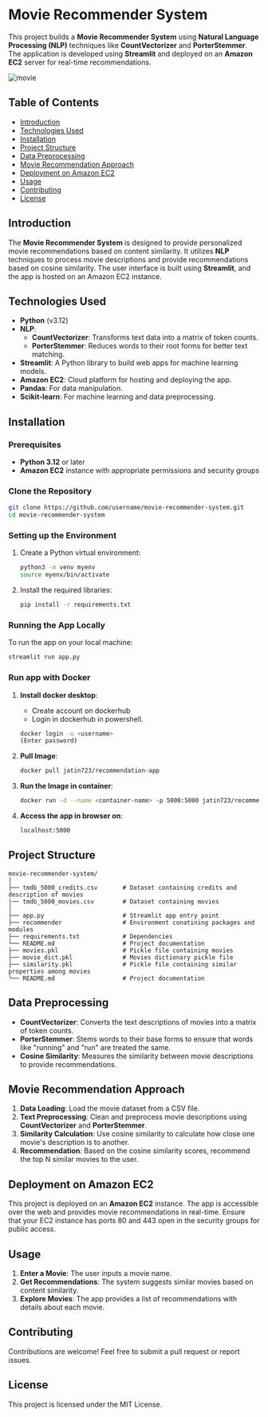 
# Movie Recommender System

This project builds a **Movie Recommender System** using **Natural Language Processing (NLP)** techniques like **CountVectorizer** and **PorterStemmer**. The application is developed using **Streamlit** and deployed on an **Amazon EC2** server for real-time recommendations.


![movie](https://github.com/user-attachments/assets/e51faf13-6de5-47a6-bb1a-a5ca56cb2e05)

## Table of Contents

- [Introduction](#introduction)
- [Technologies Used](#technologies-used)
- [Installation](#installation)
- [Project Structure](#project-structure)
- [Data Preprocessing](#data-preprocessing)
- [Movie Recommendation Approach](#movie-recommendation-approach)
- [Deployment on Amazon EC2](#deployment-on-amazon-ec2)
- [Usage](#usage)
- [Contributing](#contributing)
- [License](#license)

## Introduction

The **Movie Recommender System** is designed to provide personalized movie recommendations based on content similarity. It utilizes **NLP** techniques to process movie descriptions and provide recommendations based on cosine similarity. The user interface is built using **Streamlit**, and the app is hosted on an Amazon EC2 instance.

## Technologies Used

- **Python** (v3.12)
- **NLP**: 
  - **CountVectorizer**: Transforms text data into a matrix of token counts.
  - **PorterStemmer**: Reduces words to their root forms for better text matching.
- **Streamlit**: A Python library to build web apps for machine learning models.
- **Amazon EC2**: Cloud platform for hosting and deploying the app.
- **Pandas**: For data manipulation.
- **Scikit-learn**: For machine learning and data preprocessing.

## Installation

### Prerequisites

- **Python 3.12** or later
- **Amazon EC2** instance with appropriate permissions and security groups

### Clone the Repository

```bash
git clone https://github.com/username/movie-recommender-system.git
cd movie-recommender-system
```

### Setting up the Environment

1. Create a Python virtual environment:
   ```bash
   python3 -m venv myenv
   source myenv/bin/activate
   ```

2. Install the required libraries:
   ```bash
   pip install -r requirements.txt
   ```

### Running the App Locally

To run the app on your local machine:

```bash
streamlit run app.py
```

### Run app with Docker 

1. **Install docker desktop**:
   - Create account on dockerhub
   - Login in dockerhub in powershell.
   ```bash 
   docker login -u <username>
   (Enter password)
   ```


2. **Pull Image**:
   ```bash
   docker pull jatin723/recommendation-app
   ```

3. **Run the Image in container**:
   ```bash
   docker run -d --name <container-name> -p 5000:5000 jatin723/recommendation-app
   ```

4. **Access the app in browser on**:
   ```bash
   localhost:5000
   ```


## Project Structure

```
movie-recommender-system/
│
├── tmdb_5000_credits.csv       # Dataset containing credits and description of movies
|── tmdb_5000_movies.csv        # Dataset containing movies 
│                
├── app.py                      # Streamlit app entry point
├── recommender                 # Environment conatining packages and modules 
├── requirements.txt            # Dependencies
└── README.md                   # Project documentation          
├── movies.pkl                  # Pickle file containing movies 
├── movie_dict.pkl              # Movies dictionary pickle file
├── similarity.pkl              # Pickle file containing similar properties among movies 
└── README.md                   # Project documentation
```

## Data Preprocessing

- **CountVectorizer**: Converts the text descriptions of movies into a matrix of token counts.
- **PorterStemmer**: Stems words to their base forms to ensure that words like "running" and "run" are treated the same.
- **Cosine Similarity**: Measures the similarity between movie descriptions to provide recommendations.

## Movie Recommendation Approach

1. **Data Loading**: Load the movie dataset from a CSV file.
2. **Text Preprocessing**: Clean and preprocess movie descriptions using **CountVectorizer** and **PorterStemmer**.
3. **Similarity Calculation**: Use cosine similarity to calculate how close one movie's description is to another.
4. **Recommendation**: Based on the cosine similarity scores, recommend the top N similar movies to the user.

## Deployment on Amazon EC2

This project is deployed on an **Amazon EC2** instance. The app is accessible over the web and provides movie recommendations in real-time. Ensure that your EC2 instance has ports 80 and 443 open in the security groups for public access.

## Usage

1. **Enter a Movie**: The user inputs a movie name.
2. **Get Recommendations**: The system suggests similar movies based on content similarity.
3. **Explore Movies**: The app provides a list of recommendations with details about each movie.

## Contributing

Contributions are welcome! Feel free to submit a pull request or report issues.

## License

This project is licensed under the MIT License.
